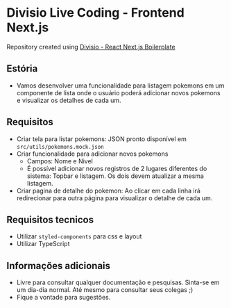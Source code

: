 # Divisio Live Coding - Frontend Next.js

Repository created using [Divisio - React Next.js Boilerplate](https://github.com/divisioinc/divisio-react-next-boilerplate)

## Estória

* Vamos desenvolver uma funcionalidade para listagem pokemons em um componente de lista onde o usuário poderá adicionar novos pokemons e visualizar os detalhes de cada um.

## Requisitos
* Criar tela para listar pokemons: JSON pronto disponível em `src/utils/pokemons.mock.json`
* Criar funcionalidade para adicionar novos pokemons
  * Campos: Nome e Nivel
  * É possível adicionar novos registros de 2 lugares diferentes do sistema: Topbar e listagem. Os dois devem atualizar a mesma listagem.
* Criar pagina de detalhe do pokemon: Ao clicar em cada linha irá redirecionar para outra página para visualizar o detalhe de cada um.

## Requisitos tecnicos
* Utilizar `styled-components` para css e layout
* Utilizar TypeScript

## Informações adicionais
* Livre para consultar qualquer documentação e pesquisas. Sinta-se em um dia-dia normal. Até mesmo para consultar seus colegas ;)
* Fique a vontade para sugestões.
